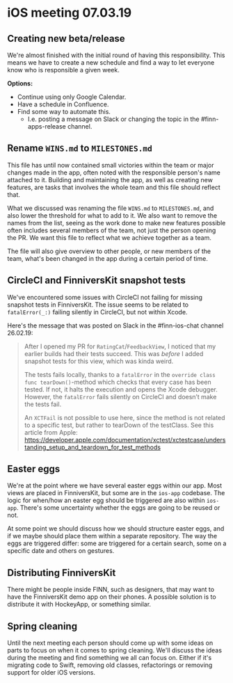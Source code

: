 # iOS meeting 07.03.19
## Creating new beta/release
We're almost finished with the initial round of having this responsibility. This means we have to create a new schedule and find a way to let everyone know who is responsible a given week.

**Options:**  
- Continue using only Google Calendar.
- Have a schedule in Confluence.
- Find some way to automate this.
  - I.e. posting a message on Slack or changing the topic in the #finn-apps-release channel.

## Rename `WINS.md` to `MILESTONES.md`
This file has until now contained small victories within the team or major changes made in the app, often noted with the responsible person's name attached to it. Building and maintaining the app, as well as creating new features, are tasks that involves the whole team and this file should reflect that.

What we discussed was renaming the file `WINS.md` to `MILESTONES.md`, and also lower the threshold for what to add to it. We also want to remove the names from the list, seeing as the work done to make new features possible often includes several members of the team, not just the person opening the PR. We want this file to reflect what we achieve together as a team.

The file will also give overview to other people, or new members of the team, what's been changed in the app during a certain period of time.

## CircleCI and FinniversKit snapshot tests
We've encountered some issues with CircleCI not failing for missing snapshot tests in FinniversKit. The issue seems to be related to `fatalError(_:)` failing silently in CircleCI, but not within Xcode.

Here's the message that was posted on Slack in the #finn-ios-chat channel 26.02.19:
> After I opened my PR for `RatingCat`/`FeedbackView`, I noticed that my earlier builds had their tests succeed. This was _before_ I added snapshot tests for this view, which was kinda weird.
> 
> The tests fails locally, thanks to a `fatalError` in the `override class func tearDown()`-method which checks that every case has been tested. If not, it halts the execution and opens the Xcode debugger. However, the `fatalError` fails silently on CircleCI and doesn’t make the tests fail.
> 
> An `XCTFail` is not possible to use here, since the method is not related to a specific test, but rather to tearDown of the testClass. See this article from Apple: https://developer.apple.com/documentation/xctest/xctestcase/understanding_setup_and_teardown_for_test_methods

## Easter eggs
We're at the point where we have several easter eggs within our app. Most views are placed in FinniversKit, but some are in the `ios-app` codebase. The logic for when/how an easter egg should be triggered are also within `ios-app`. There's some uncertainty whether the eggs are going to be reused or not.

At some point we should discuss how we should structure easter eggs, and if we maybe should place them within a separate repository. The way the eggs are triggered differ: some are triggered for a certain search, some on a specific date and others on gestures.

## Distributing FinniversKit
There might be people inside FINN, such as designers, that may want to have the FinniversKit demo app on their phones. A possible solution is to distribute it with HockeyApp, or something similar.

## Spring cleaning
Until the next meeting each person should come up with some ideas on parts to focus on when it comes to spring cleaning. We'll discuss the ideas during the meeting and find something we all can focus on. Either if it's migrating code to Swift, removing old classes, refactorings or removing support for older iOS versions.